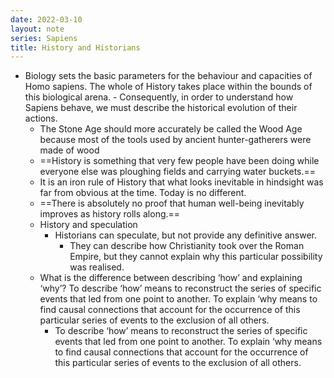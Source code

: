 ```yaml
---
date: 2022-03-10
layout: note
series: Sapiens
title: History and Historians
---
```


- Biology sets the basic parameters for the behaviour and capacities of Homo sapiens. The whole of History takes place within the bounds of this biological arena.
        - Consequently, in order to understand how Sapiens behave, we must describe the historical evolution of their actions.
    - The Stone Age should more accurately be called the Wood Age because most of the tools used by ancient hunter-gatherers were made of wood
    - ==History is something that very few people have been doing while everyone else was ploughing fields and carrying water buckets.==
    - It is an iron rule of History that what looks inevitable in hindsight was far from obvious at the time. Today is no different.
    - ==There is absolutely no proof that human well-being inevitably improves as history rolls along.==
    - History and speculation
        - Historians can speculate, but not provide any definitive answer.
            - They can describe how Christianity took over the Roman Empire, but they cannot explain why this particular possibility was realised.
    - What is the difference between describing ‘how’ and explaining ‘why’? To describe ‘how’ means to reconstruct the series of specific events that led from one point to another. To explain ‘why means to find causal connections that account for the occurrence of this particular series of events to the exclusion of all others.
 		- To describe ‘how’ means to reconstruct the series of specific events that led from one point to another. To explain ‘why means to find causal connections that account for the occurrence of this particular series of events to the exclusion of all others.
